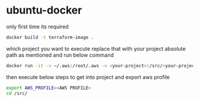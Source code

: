 # ubuntu-docker


only first time its required
```bash
docker build -t terraform-image .
```

which project you want to execute replace that with your project absolute path as mentioned and run below command
```bash
docker run -it -v ~/.aws:/root/.aws -v <your-project>:/src/<your-project>  terraform-image:latest bash 
```

then execute below steps to get into project and export aws profile 

```bash
export AWS_PROFILE=<AWS PROFILE>
cd /src/
```

